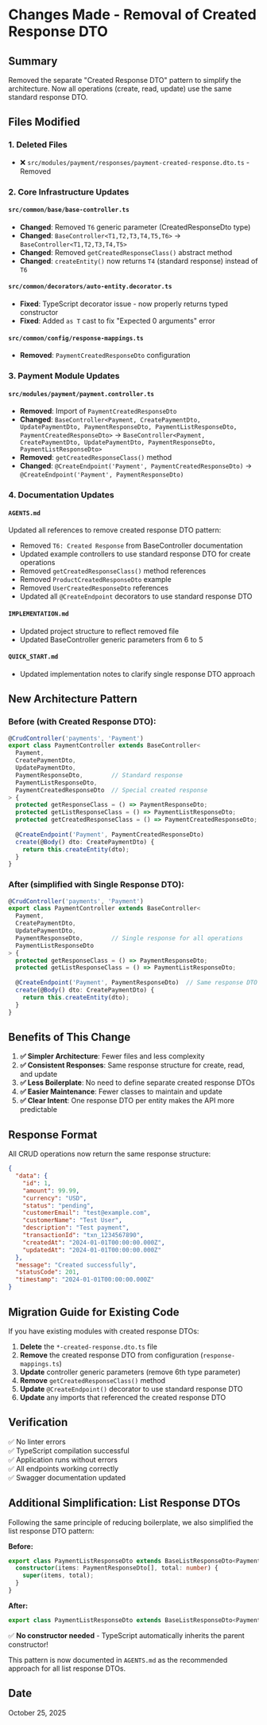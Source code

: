 # Changes Made - Removal of Created Response DTO

## Summary

Removed the separate "Created Response DTO" pattern to simplify the architecture. Now all operations (create, read, update) use the same standard response DTO.

## Files Modified

### 1. **Deleted Files**
- ❌ `src/modules/payment/responses/payment-created-response.dto.ts` - Removed

### 2. **Core Infrastructure Updates**

#### `src/common/base/base-controller.ts`
- **Changed**: Removed `T6` generic parameter (CreatedResponseDto type)
- **Changed**: `BaseController<T1,T2,T3,T4,T5,T6>` → `BaseController<T1,T2,T3,T4,T5>`
- **Changed**: Removed `getCreatedResponseClass()` abstract method
- **Changed**: `createEntity()` now returns `T4` (standard response) instead of `T6`

#### `src/common/decorators/auto-entity.decorator.ts`
- **Fixed**: TypeScript decorator issue - now properly returns typed constructor
- **Fixed**: Added `as T` cast to fix "Expected 0 arguments" error

#### `src/common/config/response-mappings.ts`
- **Removed**: `PaymentCreatedResponseDto` configuration

### 3. **Payment Module Updates**

#### `src/modules/payment/payment.controller.ts`
- **Removed**: Import of `PaymentCreatedResponseDto`
- **Changed**: `BaseController<Payment, CreatePaymentDto, UpdatePaymentDto, PaymentResponseDto, PaymentListResponseDto, PaymentCreatedResponseDto>` 
  → `BaseController<Payment, CreatePaymentDto, UpdatePaymentDto, PaymentResponseDto, PaymentListResponseDto>`
- **Removed**: `getCreatedResponseClass()` method
- **Changed**: `@CreateEndpoint('Payment', PaymentCreatedResponseDto)` → `@CreateEndpoint('Payment', PaymentResponseDto)`

### 4. **Documentation Updates**

#### `AGENTS.md`
Updated all references to remove created response DTO pattern:
- Removed `T6: Created Response` from BaseController documentation
- Updated example controllers to use standard response DTO for create operations
- Removed `getCreatedResponseClass()` method references
- Removed `ProductCreatedResponseDto` example
- Removed `UserCreatedResponseDto` references
- Updated all `@CreateEndpoint` decorators to use standard response DTO

#### `IMPLEMENTATION.md`
- Updated project structure to reflect removed file
- Updated BaseController generic parameters from 6 to 5

#### `QUICK_START.md`
- Updated implementation notes to clarify single response DTO approach

## New Architecture Pattern

### Before (with Created Response DTO):
```typescript
@CrudController('payments', 'Payment')
export class PaymentController extends BaseController<
  Payment,
  CreatePaymentDto,
  UpdatePaymentDto,
  PaymentResponseDto,        // Standard response
  PaymentListResponseDto,
  PaymentCreatedResponseDto  // Special created response
> {
  protected getResponseClass = () => PaymentResponseDto;
  protected getListResponseClass = () => PaymentListResponseDto;
  protected getCreatedResponseClass = () => PaymentCreatedResponseDto;
  
  @CreateEndpoint('Payment', PaymentCreatedResponseDto)
  create(@Body() dto: CreatePaymentDto) {
    return this.createEntity(dto);
  }
}
```

### After (simplified with Single Response DTO):
```typescript
@CrudController('payments', 'Payment')
export class PaymentController extends BaseController<
  Payment,
  CreatePaymentDto,
  UpdatePaymentDto,
  PaymentResponseDto,        // Single response for all operations
  PaymentListResponseDto
> {
  protected getResponseClass = () => PaymentResponseDto;
  protected getListResponseClass = () => PaymentListResponseDto;
  
  @CreateEndpoint('Payment', PaymentResponseDto)  // Same response DTO
  create(@Body() dto: CreatePaymentDto) {
    return this.createEntity(dto);
  }
}
```

## Benefits of This Change

1. **✅ Simpler Architecture**: Fewer files and less complexity
2. **✅ Consistent Responses**: Same response structure for create, read, and update
3. **✅ Less Boilerplate**: No need to define separate created response DTOs
4. **✅ Easier Maintenance**: Fewer classes to maintain and update
5. **✅ Clear Intent**: One response DTO per entity makes the API more predictable

## Response Format

All CRUD operations now return the same response structure:

```json
{
  "data": {
    "id": 1,
    "amount": 99.99,
    "currency": "USD",
    "status": "pending",
    "customerEmail": "test@example.com",
    "customerName": "Test User",
    "description": "Test payment",
    "transactionId": "txn_1234567890",
    "createdAt": "2024-01-01T00:00:00.000Z",
    "updatedAt": "2024-01-01T00:00:00.000Z"
  },
  "message": "Created successfully",
  "statusCode": 201,
  "timestamp": "2024-01-01T00:00:00.000Z"
}
```

## Migration Guide for Existing Code

If you have existing modules with created response DTOs:

1. **Delete** the `*-created-response.dto.ts` file
2. **Remove** the created response DTO from configuration (`response-mappings.ts`)
3. **Update** controller generic parameters (remove 6th type parameter)
4. **Remove** `getCreatedResponseClass()` method
5. **Update** `@CreateEndpoint()` decorator to use standard response DTO
6. **Update** any imports that referenced the created response DTO

## Verification

✅ No linter errors  
✅ TypeScript compilation successful  
✅ Application runs without errors  
✅ All endpoints working correctly  
✅ Swagger documentation updated

## Additional Simplification: List Response DTOs

Following the same principle of reducing boilerplate, we also simplified the list response DTO pattern:

**Before:**
```typescript
export class PaymentListResponseDto extends BaseListResponseDto<PaymentResponseDto> {
  constructor(items: PaymentResponseDto[], total: number) {
    super(items, total);
  }
}
```

**After:**
```typescript
export class PaymentListResponseDto extends BaseListResponseDto<PaymentResponseDto> {}
```

✅ **No constructor needed** - TypeScript automatically inherits the parent constructor!

This pattern is now documented in `AGENTS.md` as the recommended approach for all list response DTOs.

## Date
October 25, 2025

